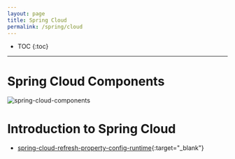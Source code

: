 ```yaml
---
layout: page
title: Spring Cloud
permalink: /spring/cloud
---
```


- TOC
{:toc}

---

# Spring Cloud Components

![spring-cloud-components]({{site.cdn}}/spring/spring-cloud/spring-cloud-components.png)

# Introduction to Spring Cloud

* [spring-cloud-refresh-property-config-runtime](https://www.devglan.com/spring-cloud/refresh-property-config-runtime){:target="_blank"}

